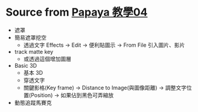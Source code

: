 # Source from [Papaya 教學04](https://www.youtube.com/watch?v=w5FSVOC9P0M)

- 遮罩
- 簡易遮罩挖空
  - 透過文字 Effects -> Edit -> 便利貼圖示 -> From File 引入圖片、影片
- track matte key
  - 或透過這個增加圖層
- Basic 3D
  - 基本 3D
  - 穿透文字
  - 關鍵影格(Key frame) -> Distance to Image(與圖像距離) -> 調整文字位置(Position) -> 如果佔到黑色可弄縮放
- 動態追蹤馬賽克